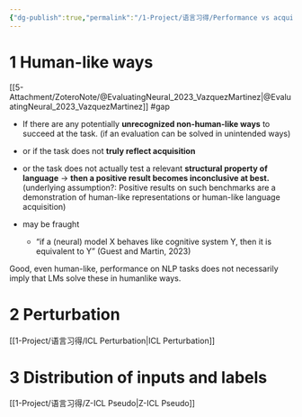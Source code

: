 ```yaml
---
{"dg-publish":true,"permalink":"/1-Project/语言习得/Performance vs acquisition/"}
---
```


# 1 Human-like ways
[[5-Attachment/ZoteroNote/@EvaluatingNeural_2023_VazquezMartinez\|@EvaluatingNeural_2023_VazquezMartinez]]
#gap 
- If there are any potentially **unrecognized non-human-like ways** to succeed at the task. (if an evaluation can be solved in unintended ways)
- or if the task does not **truly reflect acquisition**
- or the task does not actually test a relevant **structural property of language**
-> **then a positive result becomes inconclusive at best.** (underlying assumption?: Positive results on such benchmarks are a demonstration of human-like representations or human-like language acquisition)

- may be fraught
	- “if a (neural) model X behaves like cognitive system Y, then it is equivalent to Y” (Guest and Martin, 2023)

Good, even human-like, performance on NLP tasks does not necessarily imply that LMs solve these in humanlike ways.
# 2 Perturbation
[[1-Project/语言习得/ICL Perturbation\|ICL Perturbation]]
# 3 Distribution of inputs and labels
[[1-Project/语言习得/Z-ICL Pseudo\|Z-ICL Pseudo]]
